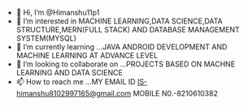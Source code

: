 - 👋 Hi, I’m @Himanshu11p1
- 👀 I’m interested in MACHINE LEARNING,DATA SCIENCE,DATA STRUCTURE,MERN(FULL STACK) AND DATABASE MANAGEMENT SYSTEM(MYSQL)
- 🌱 I’m currently learning ...JAVA ANDROID DEVELOPMENT AND MACHINE LEARNING AT ADVANCE LEVEL
- 💞️ I’m looking to collaborate on ...PROJECTS BASED ON MACHNE LEARNING AND DATA SCIENCE
- 📫 How to reach me ...MY EMAIL ID IS-himanshu8102997165@gmail.com MOBILE N0.-8210610382

<!---
Himanshu11p1/Himanshu11p1 is a ✨ special ✨ repository because its `README.md` (this file) appears on your GitHub profile.
You can click the Preview link to take a look at your changes.
--->
